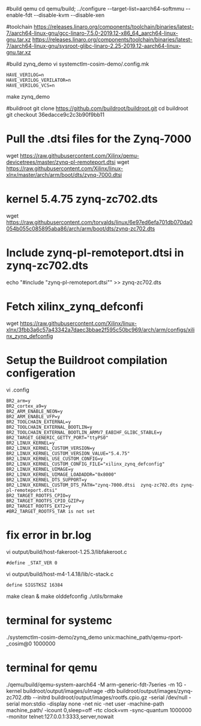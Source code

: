 #build qemu
cd qemu/build; ../configure --target-list=aarch64-softmmu --enable-fdt --disable-kvm --disable-xen

#toolchain
https://releases.linaro.org/components/toolchain/binaries/latest-7/aarch64-linux-gnu/gcc-linaro-7.5.0-2019.12-x86_64_aarch64-linux-gnu.tar.xz
https://releases.linaro.org/components/toolchain/binaries/latest-7/aarch64-linux-gnu/sysroot-glibc-linaro-2.25-2019.12-aarch64-linux-gnu.tar.xz

#build zynq_demo
vi systemctlm-cosim-demo/.config.mk
```
HAVE_VERILOG=n
HAVE_VERILOG_VERILATOR=n
HAVE_VERILOG_VCS=n
```
make zynq_demo

#buildroot
git clone https://github.com/buildroot/buildroot.git
cd buildroot
git checkout 36edacce9c2c3b90f9bb11
# Pull the .dtsi files for the Zynq-7000
wget https://raw.githubusercontent.com/Xilinx/qemu-devicetrees/master/zynq-pl-remoteport.dtsi
wget https://raw.githubusercontent.com/Xilinx/linux-xlnx/master/arch/arm/boot/dts/zynq-7000.dtsi
# kernel 5.4.75 zynq-zc702.dts
wget https://raw.githubusercontent.com/torvalds/linux/6e97ed6efa701db070da0054b055c085895aba86/arch/arm/boot/dts/zynq-zc702.dts
# Include zynq-pl-remoteport.dtsi in zynq-zc702.dts
echo "#include \"zynq-pl-remoteport.dtsi\"" >> zynq-zc702.dts
# Fetch xilinx_zynq_defconfi
wget https://raw.githubusercontent.com/Xilinx/linux-xlnx/3fbb3a6c57a43342a7daec3bbae2f595c50bc969/arch/arm/configs/xilinx_zynq_defconfig
# Setup the Buildroot compilation configeration
vi .config
```
BR2_arm=y
BR2_cortex_a9=y
BR2_ARM_ENABLE_NEON=y
BR2_ARM_ENABLE_VFP=y
BR2_TOOLCHAIN_EXTERNAL=y
BR2_TOOLCHAIN_EXTERNAL_BOOTLIN=y
BR2_TOOLCHAIN_EXTERNAL_BOOTLIN_ARMV7_EABIHF_GLIBC_STABLE=y
BR2_TARGET_GENERIC_GETTY_PORT="ttyPS0"
BR2_LINUX_KERNEL=y
BR2_LINUX_KERNEL_CUSTOM_VERSION=y
BR2_LINUX_KERNEL_CUSTOM_VERSION_VALUE="5.4.75"
BR2_LINUX_KERNEL_USE_CUSTOM_CONFIG=y
BR2_LINUX_KERNEL_CUSTOM_CONFIG_FILE="xilinx_zynq_defconfig"
BR2_LINUX_KERNEL_UIMAGE=y
BR2_LINUX_KERNEL_UIMAGE_LOADADDR="0x8000"
BR2_LINUX_KERNEL_DTS_SUPPORT=y
BR2_LINUX_KERNEL_CUSTOM_DTS_PATH="zynq-7000.dtsi  zynq-zc702.dts zynq-pl-remoteport.dtsi"
BR2_TARGET_ROOTFS_CPIO=y
BR2_TARGET_ROOTFS_CPIO_GZIP=y
BR2_TARGET_ROOTFS_EXT2=y
#BR2_TARGET_ROOTFS_TAR is not set
```
# fix error in br.log
vi output/build/host-fakeroot-1.25.3/libfakeroot.c
```
#define _STAT_VER 0
```
vi output/build/host-m4-1.4.18/lib/c-stack.c
```
define SIGSTKSZ 16384
```
make clean & make olddefconfig
./utils/brmake

# terminal for systemc
./systemctlm-cosim-demo/zynq_demo unix:machine_path/qemu-rport-_cosim@0 1000000

# terminal for qemu
./qemu/build/qemu-system-aarch64 -M arm-generic-fdt-7series -m 1G -kernel buildroot/output/images/uImage -dtb buildroot/output/images/zynq-zc702.dtb --initrd buildroot/output/images/rootfs.cpio.gz -serial /dev/null -serial mon:stdio -display none -net nic -net user -machine-path machine_path/ -icount 0,sleep=off -rtc clock=vm -sync-quantum 1000000 -monitor telnet:127.0.0.1:3333,server,nowait
